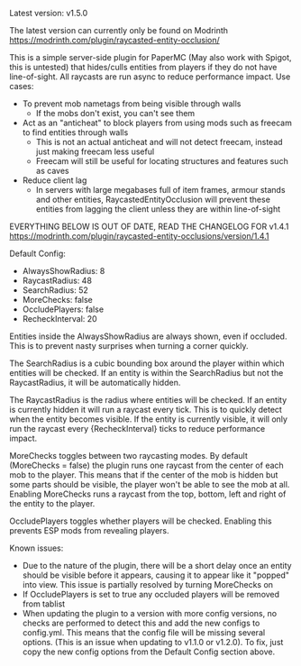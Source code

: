 Latest version: v1.5.0

The latest version can currently only be found on Modrinth https://modrinth.com/plugin/raycasted-entity-occlusion/

This is a simple server-side plugin for PaperMC (May also work with Spigot, this is untested) that hides/culls entities from players if they do not have line-of-sight. All raycasts are run async to reduce performance impact.
Use cases:

- To prevent mob nametags from being visible through walls
  - If the mobs don't exist, you can't see them
- Act as an "anticheat" to block players from using mods such as freecam to find entities through walls
  - This is not an actual anticheat and will not detect freecam, instead just making freecam less useful
  - Freecam will still be useful for locating structures and features such as caves
- Reduce client lag
  - In servers with large megabases full of item frames, armour stands and other entities, RaycastedEntityOcclusion will prevent these entities from lagging the client unless they are within line-of-sight

EVERYTHING BELOW IS OUT OF DATE, READ THE CHANGELOG FOR v1.4.1 https://modrinth.com/plugin/raycasted-entity-occlusions/version/1.4.1

Default Config:

- AlwaysShowRadius: 8
- RaycastRadius: 48
- SearchRadius: 52
- MoreChecks: false
- OccludePlayers: false
- RecheckInterval: 20 

Entities inside the AlwaysShowRadius are always shown, even if occluded. This is to prevent nasty surprises when turning a corner quickly. 

The SearchRadius is a cubic bounding box around the player within which entities will be checked. If an entity is within the SearchRadius but not the RaycastRadius, it will be automatically hidden.

The RaycastRadius is the radius where entities will be checked. If an entity is currently hidden it will run a raycast every tick. This is to quickly detect when the entity becomes visible. If the entity is currently visible, it will only run the raycast every {RecheckInterval} ticks to reduce performance impact.

MoreChecks toggles between two raycasting modes. By default (MoreChecks = false) the plugin runs one raycast from the center of each mob to the player. This means that if the center of the mob is hidden but some parts should be visible, the player won't be able to see the mob at all. Enabling MoreChecks runs a raycast from the top, bottom, left and right of the entity to the player.

OccludePlayers toggles whether players will be checked. Enabling this prevents ESP mods from revealing players.


Known issues:
- Due to the nature of the plugin, there will be a short delay once an entity should be visible before it appears, causing it to appear like it "popped" into view. This issue is partially resolved by turning MoreChecks on
- If OccludePlayers is set to true any occluded players will be removed from tablist
- When updating the plugin to a version with more config versions, no checks are performed to detect this and add the new configs to config.yml. This means that the config file will be missing several options. (This is an issue when updating to v1.1.0 or v1.2.0). To fix, just copy the new config options from the Default Config section above.
